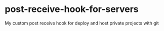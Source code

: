 # post-receive-hook-for-servers
My custom post receive hook for deploy and host private projects with git
